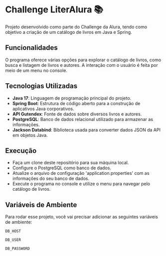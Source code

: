 # Challenge LiterAlura 📚
Projeto desenvolvido como parte do Challenge da Alura, tendo como objetivo a criação de um catálogo de livros em Java e Spring.

## Funcionalidades

O programa oferece várias opções para explorar o catálogo de livros, como busca e listagem de livros e autores. A interação com o usuário é feita por meio de um menu no console.

## Tecnologias Utilizadas

- **Java 17**: Linguagem de programação principal do projeto.
- **Spring Boot**: Estrutura de código aberto para a construção de aplicativos Java corporativos. 
- **API Gutendex**: Fonte de dados sobre diversos livros e autores.
- **PostgreSQL**: Banco de dados relacional utilizado para armazenar as informações.
- **Jackson Databind**: Biblioteca usada para converter dados JSON da API em objetos Java.

## Execução

- Faça um clone deste repositório para sua máquina local.
- Configure o PostgreSQL como banco de dados.
- Atualize o arquivo de configuração 'application.properties' com as informações do seu banco de dados.
- Execute o programa no console e utilize o menu para navegar pelo catálogo de livros.
  
## Variáveis de Ambiente

Para rodar esse projeto, você vai precisar adicionar as seguintes variáveis de ambiente:

`DB_HOST`

`DB_USER`

`DB_PASSWORD`
